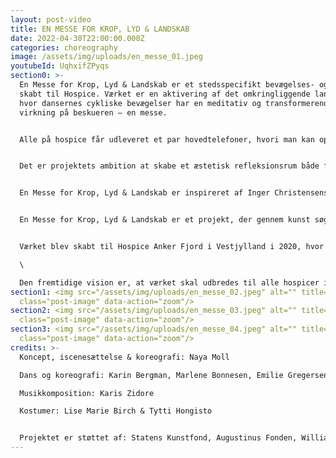 ```yaml
---
layout: post-video
title: EN MESSE FOR KROP, LYD & LANDSKAB
date: 2022-04-30T22:00:00.000Z
categories: choreography
image: /assets/img/uploads/en_messe_01.jpeg
youtubeId: UqhxifZPyqs
section0: >-
  En Messe for Krop, Lyd & Landskab er et stedsspecifikt bevægelses- og lydværk
  skabt til Hospice. Værket er en aktivering af det omkringliggende landskab,
  hvor dansernes cykliske bevægelser har en meditativ og transformerende
  virkning på beskueren – en messe.


  Alle på hospice får udleveret et par hovedtelefoner, hvori man kan opleve lydsiden af værket, og som man kan tage af eller på alt efter hvor meget man kan og vil engagere sig i værket, alt efter sin fysiske og mentale kapacitet på dagen. Ligeledes modtager alle et brev, som introducerer værket. 


  Det er projektets ambition at skabe et æstetisk refleksionsrum både for indlagte, pårørende og plejepersonalet. Ønsket er at skabe en meningsfuld fælles oplevelse; et minde som alle kan tage med sig videre. Værket er et sted hvor øjet kan finde hvile, et rum for meditativ refleksion. 


  En Messe for Krop, Lyd & Landskab er inspireret af Inger Christensens sonetkrans Sommerfugledalen. Koreografien og kompositionen er inspireret af digtsamlingens cykliske og gentagende form.


  En Messe for Krop, Lyd & Landskab er et projekt, der gennem kunst søger en synergi mellem naturen og det medmenneskelige.


  Værket blev skabt til Hospice Anker Fjord i Vestjylland i 2020, hvor det også blev opført igen i 2021. I 2022 skal værket omdannes til visning på Hospice Svanevig på Lolland, Hospice Søndergård på Sjælland, og Hospice Gudenå i Midtjylland.\

  \

  Den fremtidige vision er, at værket skal udbredes til alle hospicer i Danmark.
section1: <img src="/assets/img/uploads/en_messe_02.jpeg" alt="" title=""
  class="post-image" data-action="zoom"/>
section2: <img src="/assets/img/uploads/en_messe_03.jpeg" alt="" title=""
  class="post-image" data-action="zoom"/>
section3: <img src="/assets/img/uploads/en_messe_04.jpeg" alt="" title=""
  class="post-image" data-action="zoom"/>
credits: >-
  Koncept, iscenesættelse & koreografi: Naya Moll

  Dans og koreografi: Karin Bergman, Marlene Bonnesen, Emilie Gregersen, Amalia Kasakove & Anna Lea Ourø

  Musikkomposition: Karis Zidore

  Kostumer: Lise Marie Birch & Tytti Hongisto


  Projektet er støttet af: Statens Kunstfond, Augustinus Fonden, William Demant Fonden, Ringkøbing-Skjern Kommune, Dansk Skuespillerforbunds Projektstøtteudvalg & Slots- og Kulturstyrelsen
---
```

